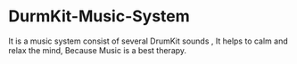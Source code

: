 # DurmKit-Music-System
It is a music system consist of several DrumKit sounds , It helps to calm and relax the mind, Because Music is a best therapy.
